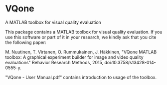 # VQone
A MATLAB toolbox for visual quality evaluation

This package contains a MATLAB toolbox for visual quality evaluation. If you use this software or part of it in your research, we kindly ask that you cite the following paper:

M. Nuutinen, T. Virtanen, O. Rummukainen, J. Häkkinen, "VQone MATLAB toolbox: A graphical experiment builder for image and video quality evaluations" Behavior Research Methods, 2015, doi:10.3758/s13428-014-0555-y.

"VQone - User Manual.pdf" contains introduction to usage of the toolbox.
